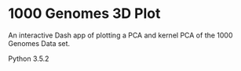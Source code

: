 # 1000 Genomes 3D Plot

An interactive Dash app of plotting a PCA and kernel PCA of the 1000 Genomes Data set.

Python 3.5.2

